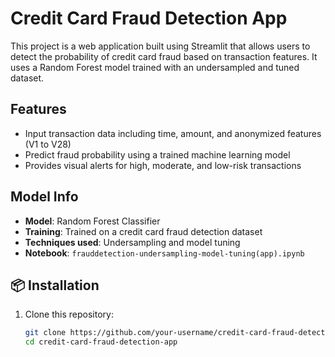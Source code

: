 #  Credit Card Fraud Detection App

This project is a web application built using Streamlit that allows users to detect the probability of credit card fraud based on transaction features. It uses a Random Forest model trained with an undersampled and tuned dataset.

## Features

- Input transaction data including time, amount, and anonymized features (V1 to V28)
- Predict fraud probability using a trained machine learning model
- Provides visual alerts for high, moderate, and low-risk transactions

## Model Info

- **Model**: Random Forest Classifier
- **Training**: Trained on a credit card fraud detection dataset
- **Techniques used**: Undersampling and model tuning
- **Notebook**: `frauddetection-undersampling-model-tuning(app).ipynb`

## 📦 Installation

1. Clone this repository:

   ```bash
   git clone https://github.com/your-username/credit-card-fraud-detection-app.git
   cd credit-card-fraud-detection-app

